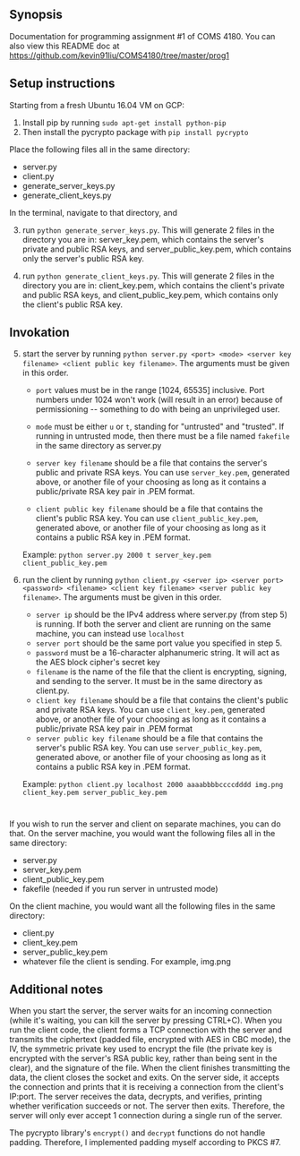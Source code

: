 ## Synopsis

Documentation for programming assignment #1 of COMS 4180. You can also view this README doc at https://github.com/kevin91liu/COMS4180/tree/master/prog1


## Setup instructions

Starting from a fresh Ubuntu 16.04 VM on GCP:

1. Install pip by running ```sudo apt-get install python-pip```
2. Then install the pycrypto package with ```pip install pycrypto```

Place the following files all in the same directory:

 * server.py
 * client.py
 * generate_server_keys.py
 * generate_client_keys.py

In the terminal, navigate to that directory, and

3. run ```python generate_server_keys.py```. This will generate 2 files in the directory you are in: server_key.pem, which contains the server's private and public RSA keys, and server_public_key.pem, which contains only the server's public RSA key.

4. run ```python generate_client_keys.py```. This will generate 2 files in the directory you are in: client_key.pem, which contains the client's private and public RSA keys, and client_public_key.pem, which contains only the client's public RSA key.


## Invokation

5. start the server by running ```python server.py <port> <mode> <server key filename> <client public key filename>```. The arguments must be given in this order.
   
   * ```port``` values must be in the range [1024, 65535] inclusive. Port numbers under 1024 won't work (will result in an error) because of permissioning -- something to do with being an unprivileged user. 
  
   * ```mode``` must be either ```u``` or ```t```, standing for "untrusted" and "trusted". If running in untrusted mode, then there must be a file named ```fakefile``` in the same directory as server.py
  
   * ```server key filename``` should be a file that contains the server's public and private RSA keys. You can use ```server_key.pem```, generated above, or another file of your choosing as long as it contains a public/private RSA key pair in .PEM format.
   * ```client public key filename``` should be a file that contains the client's public RSA key. You can use ```client_public_key.pem```, generated above, or another file of your choosing as long as it contains a public RSA key in .PEM format.

   Example: ```python server.py 2000 t server_key.pem client_public_key.pem```


6. run the client by running ```python client.py <server ip> <server port> <password> <filename> <client key filename> <server public key filename>```. The arguments must be given in this order.

   * ```server ip``` should be the IPv4 address where server.py (from step 5) is running. If both the server and client are running on the same machine, you can instead use ```localhost```
   * ```server port``` should be the same port value you specified in step 5.
   * ```password``` must be a 16-character alphanumeric string. It will act as the AES block cipher's secret key
   * ```filename``` is the name of the file that the client is encrypting, signing, and sending to the server. It must be in the same directory as client.py.
   * ```client key filename``` should be a file that contains the client's public and private RSA keys. You can use ```client_key.pem```, generated above, or another file of your choosing as long as it contains a public/private RSA key pair in .PEM format
   * ```server public key filename``` should be a file that contains the server's public RSA key. You can use ```server_public_key.pem```, generated above, or another file of your choosing as long as it contains a public RSA key in .PEM format.

   Example: ```python client.py localhost 2000 aaaabbbbccccdddd img.png client_key.pem server_public_key.pem```

#

If you wish to run the server and client on separate machines, you can do that. On the server machine, you would want the following files all in the same directory:
* server.py
* server_key.pem
* client_public_key.pem
* fakefile (needed if you run server in untrusted mode)

On the client machine, you would want all the following files in the same directory:
* client.py
* client_key.pem
* server_public_key.pem
* whatever file the client is sending. For example, img.png


## Additional notes

When you start the server, the server waits for an incoming connection (while it's waiting, you can kill the server by pressing CTRL+C). When you run the client code, the client forms a TCP connection with the server and transmits the ciphertext (padded file, encrypted with AES in CBC mode), the IV, the symmetric private key used to encrypt the file (the private key is encrypted with the server's RSA public key, rather than being sent in the clear), and the signature of the file. When the client finishes transmitting the data, the client closes the socket and exits. On the server side, it accepts the connection and prints that it is receiving a connection from the client's IP:port. The server receives the data, decrypts, and verifies, printing whether verification succeeds or not. The server then exits. Therefore, the server will only ever accept 1 connection during a single run of the server. 

The pycrypto library's ```encrypt()``` and ```decrypt``` functions do not handle padding. Therefore, I implemented padding myself according to PKCS #7. 
